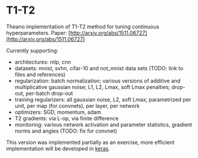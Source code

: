 # T1-T2

Theano implementation of T1-T2 method for tuning continuous hyperparameters.
Paper: [http://arxiv.org/abs/1511.06727](http://arxiv.org/abs/1511.06727)

Currently supporting:
- architectures: mlp, cnn
- datasets: mnist, svhn, cifar-10 and not_mnist data sets (TODO: link to files and references)
- regularization: batch normalization; various versions of additive and multiplicative gaussian noise; 
L1, L2, Lmax, soft Lmax penalties; drop-out, per-batch drop-out
- training regularizers: all gaussian noise, L2, soft Lmax; 
parametrized per unit, per map (for convnets), per layer, per network
- optimizers: SGD, momentum, adam
- T2 gradients: via L-op, via finite difference
- monitoring: various network activation and parameter statistics, gradient norms and angles (TODO: fix for convnet) 

This version was implemented partially as an exercise, more efficient implementation will be developed in [keras](https://github.com/fchollet/keras/).
